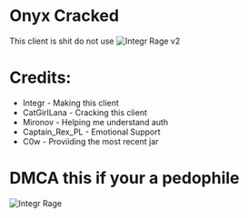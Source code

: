 # Onyx Cracked 
 This client is shit do not use
![Integr Rage v2](https://github.com/user-attachments/assets/c2eed999-4618-4cdf-a62f-81a87ef70e5f)


# Credits:

- Integr - Making this client
- CatGirlLana - Cracking this client
- Mironov - Helping me understand auth
- Captain_Rex_PL - Emotional Support
- C0w - Proviiding the most recent jar




# DMCA this if your a pedophile
![Integr Rage](https://github.com/user-attachments/assets/a37086a3-5a2f-46d0-9394-d4cc309583c9)
